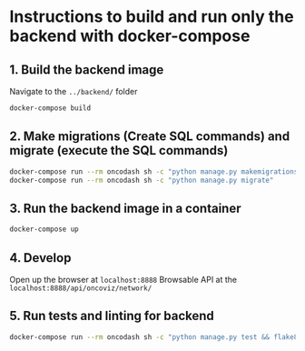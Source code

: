 # Instructions to build and run only the backend with docker-compose

## 1. Build the backend image

Navigate to the `../backend/` folder

```sh
docker-compose build
```

## 2. Make migrations (Create SQL commands) and migrate (execute the SQL commands)

```sh
docker-compose run --rm oncodash sh -c "python manage.py makemigrations core"
docker-compose run --rm oncodash sh -c "python manage.py migrate"
```

## 3. Run the backend image in a container

```sh
docker-compose up
```

## 4. Develop

Open up the browser at `localhost:8888` 
Browsable API at the `localhost:8888/api/oncoviz/network/`

## 5. Run tests and linting for backend

```sh
docker-compose run --rm oncodash sh -c "python manage.py test && flake8"
```
